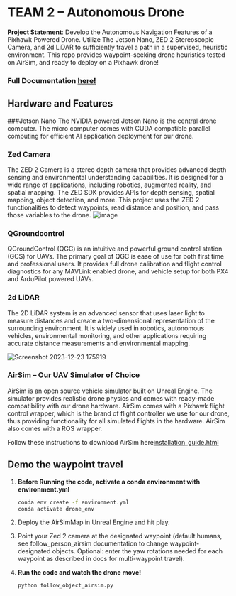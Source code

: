 
# TEAM 2 – Autonomous Drone
**Project Statement**: Develop the Autonomous Navigation Features of a Pixhawk Powered Drone. Utilize The Jetson Nano, ZED 2 Stereoscopic Camera, and 2d LiDAR to sufficiently travel a path in a supervised, heuristic environment. This repo provides waypoint-seeking drone heuristics tested on AirSim, and ready to deploy on a Pixhawk drone!

### Full Documentation [here!](https://slashback00.github.io/CS682_Autonomous_Drone/index.html)
## Hardware and Features
###Jetson Nano
The NVIDIA powered Jetson Nano is the central drone computer. The micro computer comes with CUDA compatible parallel computing for efficient AI application deployment for our drone.
### Zed Camera
The ZED 2 Camera is a stereo depth camera that provides advanced depth sensing and environmental understanding capabilities. It is designed for a wide range of applications, including robotics, augmented reality, and spatial mapping. The ZED SDK provides APIs for depth sensing, spatial mapping, object detection, and more. This project uses the ZED 2 functionalities to detect waypoints, read distance and position, and pass those variables to the drone.
![image](https://github.com/slashback00/CS682_Autonomous_Drone/assets/69451310/0d4920f2-630b-4772-a035-44f4b59a34fb)

### QGroundcontrol
QGroundControl (QGC) is an intuitive and powerful ground control station (GCS) for UAVs. The primary goal of QGC is ease of use for both first time and professional users. It provides full drone calibration and flight control diagnostics for any MAVLink enabled drone, and vehicle setup for both PX4 and ArduPilot powered UAVs.


### 2d LiDAR
The 2D LiDAR system is an advanced sensor that uses laser light to measure distances and create a two-dimensional representation of the surrounding environment. It is widely used in robotics, autonomous vehicles, environmental monitoring, and other applications requiring accurate distance measurements and environmental mapping.

![Screenshot 2023-12-23 175919](https://github.com/slashback00/CS682_Autonomous_Drone/assets/69451310/d147c7f7-58e0-4dc4-ae2c-2c942b229a87)



### AirSim – Our UAV Simulator of Choice
AirSim is an open source vehicle simulator built on Unreal Engine. The simulator provides realistic drone physics and comes with ready-made compatibility with our drone hardware. AirSim comes with a Pixhawk flight control wrapper, which is the brand of flight controller we use for our drone, thus providing functionality for all simulated flights in the hardware. AirSim also comes with a ROS wrapper.

Follow these instructions to download AirSim here[installation_guide.html](https://slashback00.github.io/CS682_Autonomous_Drone/installation_guide.html)

## Demo the waypoint travel

1. **Before Running the code, activate a conda environment with environment.yml**

    ```bash
    conda env create -f environment.yml
    conda activate drone_env
    ```

2. Deploy the AirSimMap in Unreal Engine and hit play.

3. Point your Zed 2 camera at the designated waypoint (default humans, see follow_person_airsim documentation to change waypoint-designated objects. Optional: enter the yaw rotations needed for each waypoint as described in docs for multi-waypoint travel).

4. **Run the code and watch the drone move!**

    ```bash
    python follow_object_airsim.py
    ```
